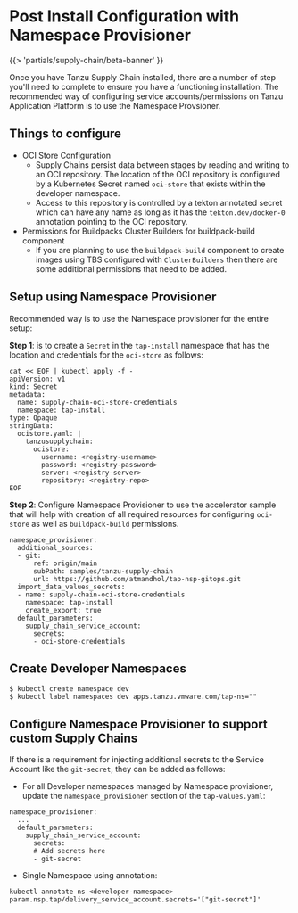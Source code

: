 # Post Install Configuration with Namespace Provisioner

{{> 'partials/supply-chain/beta-banner' }}

Once you have Tanzu Supply Chain installed, there are a number of step you'll need to complete to ensure 
you have a functioning installation. The recommended way of configuring service accounts/permissions on Tanzu Application Platform is to use the Namespace Provsioner.

## Things to configure

* OCI Store Configuration
  * Supply Chains persist data between stages by reading and writing to an OCI repository.  The location of the OCI repository is configured by a Kubernetes Secret named `oci-store` that exists within the developer namespace. 
  * Access to this repository is controlled by a tekton annotated secret which can have any name as long as it has the `tekton.dev/docker-0` annotation pointing to the OCI repository.
* Permissions for Buildpacks Cluster Builders for buildpack-build component
  * If you are planning to use the `buildpack-build` component to create images using TBS configured with `ClusterBuilders` then there are some additional permissions that need to be added.

## Setup using Namespace Provisioner
Recommended way is to use the Namespace provisioner for the entire setup:

**Step 1**: is to create a `Secret` in the `tap-install` namespace that has the location and credentials for the `oci-store` as follows:

```console
cat << EOF | kubectl apply -f -
apiVersion: v1
kind: Secret
metadata:
  name: supply-chain-oci-store-credentials
  namespace: tap-install
type: Opaque
stringData:
  ocistore.yaml: |
    tanzusupplychain:
      ocistore:
        username: <registry-username>
        password: <registry-password>
        server: <registry-server>
        repository: <registry-repo>
EOF
```

**Step 2**: Configure Namespace Provisioner to use the accelerator sample that will help with creation of all required resources for configuring `oci-store` as well as `buildpack-build` permissions.

```console
namespace_provisioner:
  additional_sources:
  - git:
      ref: origin/main
      subPath: samples/tanzu-supply-chain
      url: https://github.com/atmandhol/tap-nsp-gitops.git
  import_data_values_secrets:
  - name: supply-chain-oci-store-credentials
    namespace: tap-install
    create_export: true
  default_parameters:
    supply_chain_service_account:
      secrets:
      - oci-store-credentials
```

## Create Developer Namespaces

```console
$ kubectl create namespace dev
$ kubectl label namespaces dev apps.tanzu.vmware.com/tap-ns=""
```

## Configure Namespace Provisioner to support custom Supply Chains

If there is a requirement for injecting additional secrets to the Service Account like the `git-secret`, they can be added as follows:

* For all Developer namespaces managed by Namespace provisioner, update the `namespace_provisioner` section of the `tap-values.yaml`:

```console
namespace_provisioner:
  ...
  default_parameters:
    supply_chain_service_account:
      secrets:
      # Add secrets here
      - git-secret
```

* Single Namespace using annotation:

```console
kubectl annotate ns <developer-namespace> param.nsp.tap/delivery_service_account.secrets='["git-secret"]'
```


